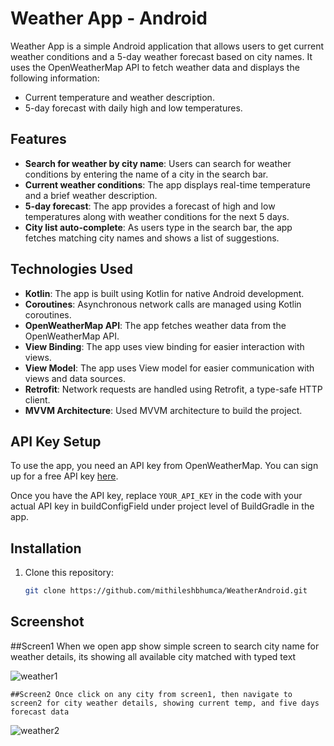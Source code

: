 # Weather App - Android

Weather App is a simple Android application that allows users to get current weather conditions and a 5-day weather forecast based on city names. It uses the OpenWeatherMap API to fetch weather data and displays the following information:

- Current temperature and weather description.
- 5-day forecast with daily high and low temperatures.
  
## Features

- **Search for weather by city name**: Users can search for weather conditions by entering the name of a city in the search bar.
- **Current weather conditions**: The app displays real-time temperature and a brief weather description.
- **5-day forecast**: The app provides a forecast of high and low temperatures along with weather conditions for the next 5 days.
- **City list auto-complete**: As users type in the search bar, the app fetches matching city names and shows a list of suggestions.

## Technologies Used

- **Kotlin**: The app is built using Kotlin for native Android development.
- **Coroutines**: Asynchronous network calls are managed using Kotlin coroutines.
- **OpenWeatherMap API**: The app fetches weather data from the OpenWeatherMap API.
- **View Binding**: The app uses view binding for easier interaction with views.
- **View Model**: The app uses View model for easier communication with views and data sources.
- **Retrofit**: Network requests are handled using Retrofit, a type-safe HTTP client.
- **MVVM Architecture**: Used MVVM architecture to build the project.

  
## API Key Setup

To use the app, you need an API key from OpenWeatherMap. You can sign up for a free API key [here](https://openweathermap.org/).

Once you have the API key, replace `YOUR_API_KEY` in the code with your actual API key in buildConfigField under project level of BuildGradle in the app.

## Installation

1. Clone this repository:
   ```bash
   git clone https://github.com/mithileshbhumca/WeatherAndroid.git
   
## Screenshot
  ##Screen1 When we open app show simple screen to search city name for weather details, its showing all available city matched with typed text
  
   ![weather1](https://github.com/user-attachments/assets/b71195d5-0c78-49f3-a0e3-f4b1af5a1ab1)

    ##Screen2 Once click on any city from screen1, then navigate to screen2 for city weather details, showing current temp, and five days forecast data

   ![weather2](https://github.com/user-attachments/assets/df0c879d-0eec-4f8f-80b2-3b94dc7b50c2)





